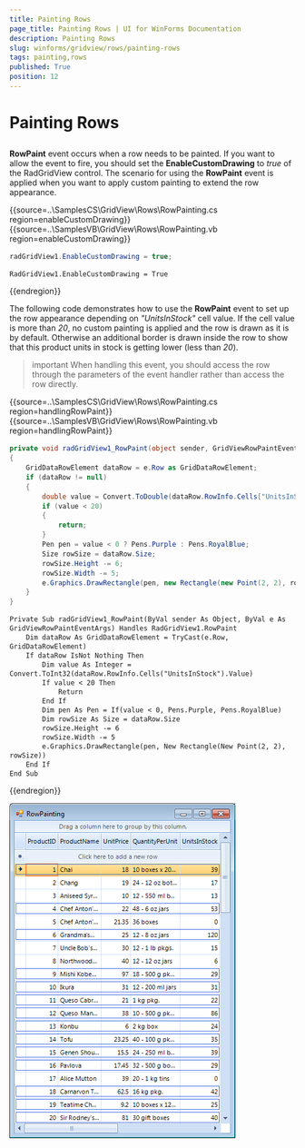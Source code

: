 ```yaml
---
title: Painting Rows
page_title: Painting Rows | UI for WinForms Documentation
description: Painting Rows
slug: winforms/gridview/rows/painting-rows
tags: painting,rows
published: True
position: 12
---
```


# Painting Rows



## 

__RowPaint__ event occurs when a row needs to be painted. If you want to allow the event to fire, you should set the __EnableCustomDrawing__ to *true* of the RadGridView control. The scenario for using the __RowPaint__ event is applied when you want to apply custom painting to extend the row appearance.  

{{source=..\SamplesCS\GridView\Rows\RowPainting.cs region=enableCustomDrawing}} 
{{source=..\SamplesVB\GridView\Rows\RowPainting.vb region=enableCustomDrawing}} 

````C#
radGridView1.EnableCustomDrawing = true;

````
````VB.NET
RadGridView1.EnableCustomDrawing = True

````

{{endregion}} 

The following code demonstrates how to use the __RowPaint__ event to set up the row appearance depending on *"UnitsInStock"* cell value. If the cell value is more than *20*, no custom painting is applied and the row is drawn as it is by default. Otherwise an additional border is drawn inside the row to show that this product units in stock is getting lower (less than *20*).

>important When handling this event, you should access the row through the parameters of the event handler rather than access the row directly.
>

{{source=..\SamplesCS\GridView\Rows\RowPainting.cs region=handlingRowPaint}} 
{{source=..\SamplesVB\GridView\Rows\RowPainting.vb region=handlingRowPaint}} 

````C#
private void radGridView1_RowPaint(object sender, GridViewRowPaintEventArgs e)
{
    GridDataRowElement dataRow = e.Row as GridDataRowElement;
    if (dataRow != null)
    {
        double value = Convert.ToDouble(dataRow.RowInfo.Cells["UnitsInStock"].Value);
        if (value < 20)
        {
            return;
        }
        Pen pen = value < 0 ? Pens.Purple : Pens.RoyalBlue;
        Size rowSize = dataRow.Size;
        rowSize.Height -= 6;
        rowSize.Width -= 5;
        e.Graphics.DrawRectangle(pen, new Rectangle(new Point(2, 2), rowSize));
    }
}

````
````VB.NET
Private Sub radGridView1_RowPaint(ByVal sender As Object, ByVal e As GridViewRowPaintEventArgs) Handles RadGridView1.RowPaint
    Dim dataRow As GridDataRowElement = TryCast(e.Row, GridDataRowElement)
    If dataRow IsNot Nothing Then
        Dim value As Integer = Convert.ToInt32(dataRow.RowInfo.Cells("UnitsInStock").Value)
        If value < 20 Then
            Return
        End If
        Dim pen As Pen = If(value < 0, Pens.Purple, Pens.RoyalBlue)
        Dim rowSize As Size = dataRow.Size
        rowSize.Height -= 6
        rowSize.Width -= 5
        e.Graphics.DrawRectangle(pen, New Rectangle(New Point(2, 2), rowSize))
    End If
End Sub

````

{{endregion}} 


![gridview-rows-painting-rows 001](images/gridview-rows-painting-rows001.png)
